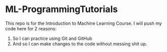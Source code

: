 # ML-ProgrammingTutorials

This repo is for the Introduction to Machine Learning Course.
I will push my code here for 2 reasons:
1) So I can practice using Git and GitHub
2) And so I can make changes to the code without messing shit up.

